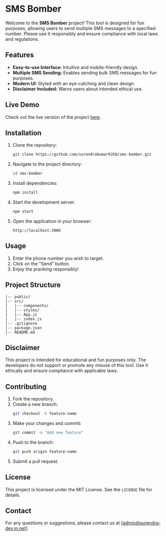 # SMS Bomber

Welcome to the **SMS Bomber** project! This tool is designed for fun purposes, allowing users to send multiple SMS messages to a specified number. Please use it responsibly and ensure compliance with local laws and regulations.

## Features

- **Easy-to-use Interface:** Intuitive and mobile-friendly design.
- **Multiple SMS Sending:** Enables sending bulk SMS messages for fun purposes.
- **Modern UI:** Styled with an eye-catching and clean design.
- **Disclaimer Included:** Warns users about intended ethical use.

## Live Demo
Check out the live version of the project [here](#).

## Installation

1. Clone the repository:
   ```bash
   git clone https://github.com/surendrakumar6350/sms-bomber.git
   ```
2. Navigate to the project directory:
   ```bash
   cd sms-bomber
   ```
3. Install dependencies:
   ```bash
   npm install
   ```
4. Start the development server:
   ```bash
   npm start
   ```
5. Open the application in your browser:
   ```
   http://localhost:3000
   ```

## Usage

1. Enter the phone number you wish to target.
2. Click on the "Send" button.
3. Enjoy the pranking responsibly!

## Project Structure

```
|-- public/
|-- src/
|   |-- components/
|   |-- styles/
|   |-- App.js
|   |-- index.js
|-- .gitignore
|-- package.json
|-- README.md
```

## Disclaimer

This project is intended for educational and fun purposes only. The developers do not support or promote any misuse of this tool. Use it ethically and ensure compliance with applicable laws.

## Contributing

1. Fork the repository.
2. Create a new branch:
   ```bash
   git checkout -b feature-name
   ```
3. Make your changes and commit:
   ```bash
   git commit -m "Add new feature"
   ```
4. Push to the branch:
   ```bash
   git push origin feature-name
   ```
5. Submit a pull request.

## License

This project is licensed under the MIT License. See the `LICENSE` file for details.

## Contact

For any questions or suggestions, please contact us at [admin@surendra-dev.in.net].
